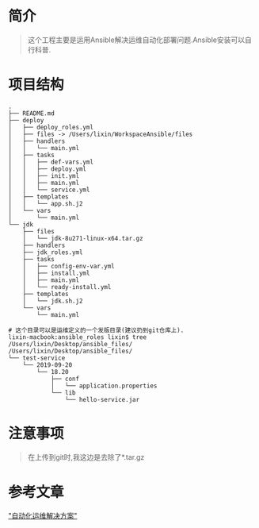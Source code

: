 # 简介
> 这个工程主要是运用Ansible解决运维自动化部署问题.Ansible安装可以自行科普.

# 项目结构
```
.
├── README.md
├── deploy
│   ├── deploy_roles.yml
│   ├── files -> /Users/lixin/WorkspaceAnsible/files
│   ├── handlers
│   │   └── main.yml
│   ├── tasks
│   │   ├── def-vars.yml
│   │   ├── deploy.yml
│   │   ├── init.yml
│   │   ├── main.yml
│   │   └── service.yml
│   ├── templates
│   │   └── app.sh.j2
│   └── vars
│       └── main.yml
└── jdk
    ├── files
    │   └── jdk-8u271-linux-x64.tar.gz
    ├── handlers
    ├── jdk_roles.yml
    ├── tasks
    │   ├── config-env-var.yml
    │   ├── install.yml
    │   ├── main.yml
    │   └── ready-install.yml
    ├── templates
    │   └── jdk.sh.j2
    └── vars
        └── main.yml

# 这个目录可以是运维定义的一个发版目录(建议扔到git仓库上).
lixin-macbook:ansible_roles lixin$ tree /Users/lixin/Desktop/ansible_files/
/Users/lixin/Desktop/ansible_files/
└── test-service
    └── 2019-09-20
        └── 18.20
            ├── conf
            │   └── application.properties
            └── lib
                └── hello-service.jar

```
# 注意事项
> 在上传到git时,我这边是去除了*.tar.gz   

# 参考文章
["自动化运维解决方案"](https://www.lixin.help/2019/09/20/Ansible-AutoDeploy.html)

